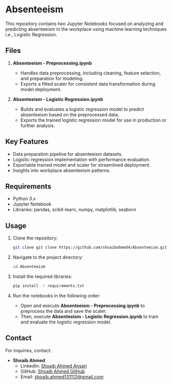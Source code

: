 # Absenteeism

This repository contains two Jupyter Notebooks focused on analyzing and predicting absenteeism in the workplace using machine learning techniques i.e., Logistic Regression.

## Files

1. **Absenteeism - Preprocessing.ipynb**
   - Handles data preprocessing, including cleaning, feature selection, and preparation for modeling.
   - Exports a fitted scaler for consistent data transformation during model deployment.

2. **Absenteeism - Logistic Regression.ipynb**
   - Builds and evaluates a logistic regression model to predict absenteeism based on the preprocessed data.
   - Exports the trained logistic regression model for use in production or further analysis.

## Key Features

- Data preparation pipeline for absenteeism datasets.
- Logistic regression implementation with performance evaluation.
- Exportable trained model and scaler for streamlined deployment.
- Insights into workplace absenteeism patterns.

## Requirements

- Python 3.x
- Jupyter Notebook
- Libraries: pandas, scikit-learn, numpy, matplotlib, seaborn

## Usage

1. Clone the repository:
   ```bash
   git clone git clone https://github.com/shoaibahmed4/Absenteeism.git
   ```

2. Navigate to the project directory:
   ```bash
   cd Absenteeism
   ```

3. Install the required libraries:
   ```bash
   pip install -r requirements.txt
   ```

4. Run the notebooks in the following order:
   - Open and execute **Absenteeism - Preprocessing.ipynb** to preprocess the data and save the scaler.
   - Then, execute **Absenteeism - Logistic Regression.ipynb** to train and evaluate the logistic regression model.

## Contact

For inquiries, contact:

- **Shoaib Ahmed**
  - LinkedIn: [Shoaib Ahmed Ansari](https://www.linkedin.com/in/shoaib-ahmed-ansari/)
  - GitHub: [Shoaib Ahmed GitHub](https://github.com/shoaibahmed4)
  - Email: shoaib.ahmed131112@gmail.com
